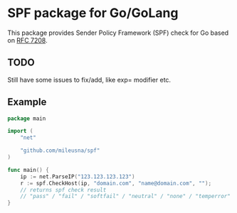 # SPF package for Go/GoLang

This package provides Sender Policy Framework (SPF) check for Go based on [RFC 7208](https://tools.ietf.org/html/rfc7208#section-4.6.3).

## TODO

Still have some issues to fix/add, like exp= modifier etc.

## Example
```go
package main

import (
    "net"

    "github.com/mileusna/spf"
)

func main() {
    ip := net.ParseIP("123.123.123.123")
    r := spf.CheckHost(ip, "domain.com", "name@domain.com", "");
    // returns spf check result
    // "pass" / "fail" / "softfail" / "neutral" / "none" / "temperror" / "permerror"
}
```
